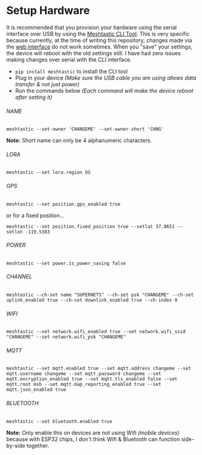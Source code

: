 # Setup Hardware

It is recommended that you provision your hardware using the serial interface over USB by using the [Meshtastic CLI Tool](https://pypi.org/project/meshtastic/). This is very specific because currently, at the time of writing this repository, changes made via the [web interface](https://client.meshtastic.org) do not work sometimes. When you "save" your settings, the device will reboot with the old settings still. I have had zero issues making changes over serial with the CLI interface.

- `pip install meshtastic` to install the CLI tool
- Plug in your device *(Make sure the USB cable you are using allows data transfer & not just power)*
- Run the commands below *(Each command will make the device reboot after setting it)*

###### NAME
```
meshtastic --set-owner 'CHANGEME' --set-owner-short 'CHNG'
```

**Note:** Short name can only be 4 alphanumeric characters.

###### LORA
```
meshtastic --set lora.region US 
```

###### GPS
```
meshtastic --set position.gps_enabled true
```

or for a fixed position...

```
meshtastic --set position.fixed_position true --setlat 37.8651 --setlon -119.5383
```

###### POWER
```
meshtastic --set power.is_power_saving false
```

###### CHANNEL
```
meshtastic --ch-set name "SUPERNETS" --ch-set psk "CHANGEME" --ch-set uplink_enabled true --ch-set downlink_enabled true --ch-index 0
```

###### WIFI
```
meshtastic --set network.wifi_enabled true --set network.wifi_ssid "CHANGEME" --set network.wifi_psk "CHANGEME"
```

###### MQTT
```
meshtastic --set mqtt.enabled true --set mqtt.address changeme --set mqtt.username changeme --set mqtt.password changeme --set mqtt.encryption_enabled true --set mqtt.tls_enabled false --set mqtt.root msh --set mqtt.map_reporting_enabled true --set mqtt.json_enabled true
```

###### BLUETOOTH
```
meshtastic --set bluetooth.enabled true
```

**Note:** Only enable this on devices are not using Wifi *(mobile devices)* because with ESP32 chips, I don't think Wifi & Bluetooth can function side-by-side together.
